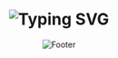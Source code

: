 <h1 align="center">
  <img src="https://readme-typing-svg.demolab.com/?lines=Hi,+I'm+Adam+Raya;Welcome+to+my+GitHub+profile!;Frontend+%7C+Backend+%7C+AI+Enthusiast&center=true&width=600&height=45&color=00FFAA&vCenter=true&pause=1000&size=22" alt="Typing SVG" />
</h1>

<p align="center">
  <img src="https://raw.githubusercontent.com/trinib/trinib/main/images/footer.svg" alt="Footer">
</p>

